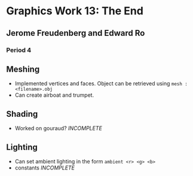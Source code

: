 # Graphics Work 13: The End
## Jerome Freudenberg and Edward Ro
### Period 4

## Meshing
- Implemented vertices and faces. Object can be retrieved using ```mesh :<filename>.obj```
- Can create airboat and trumpet.

## Shading
- Worked on gouraud? *INCOMPLETE*

## Lighting
- Can set ambient lighting in the form ```ambient <r> <g> <b>```
- constants *INCOMPLETE*
